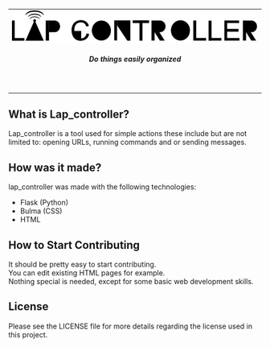 <table>
<tbody align="center">

<tr>
<td colspan='2'>

<img src="files/Banner for lap_controller.jpg"/>
<h4 align="center"> <i>Do things easily organized</i> </h4>

</td>
</tr>

<tr></tr>

<tr><td colspan='2'>
<br>
<p align="center"></p>


</tbody></table>

## What is Lap_controller?

Lap_controller is a tool used for simple actions these include but are not limited to: opening URLs, running commands and or sending messages.
## How was it made?

lap_controller was made with the following technologies:
- Flask (Python)
- Bulma (CSS)
- HTML

## How to Start Contributing

It should be pretty easy to start contributing.
<br>
You can edit existing HTML pages for example.
<br>
Nothing special is needed, except for some basic web development skills.
<br>

## License

Please see the LICENSE file for more details regarding the license used in this project.
